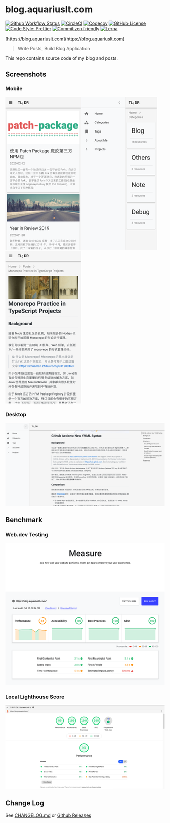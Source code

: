 # blog.aquariuslt.com

[![Github Workflow Status](https://github.com/aquariuslt/blog/workflows/build/badge.svg)](https://github.com/aquariuslt/blog/actions) [![CircleCI](https://circleci.com/gh/aquariuslt/blog.svg?style=svg)](https://circleci.com/gh/aquariuslt/blog) [![Codecov](https://codecov.io/gh/aquariuslt/blog/branch/master/graph/badge.svg)](https://codecov.io/gh/aquariuslt/blog) [![GitHub License](https://img.shields.io/github/license/aquariuslt/blog.svg)](https://github.com/aquariuslt/blog/blob/master/LICENSE) [![Code Style: Prettier](https://img.shields.io/badge/code_style-prettier-ff69b4.svg)](https://github.com/prettier/prettier) [![Commitizen friendly](https://img.shields.io/badge/commitizen-friendly-brightgreen.svg)](http://commitizen.github.io/cz-cli/) [![Lerna](https://img.shields.io/badge/maintained%20with-lerna-cc00ff.svg)](https://lerna.js.org/)

[https://blog.aquariuslt.com](https://blog.aquariuslt.com)

> Write Posts, Build Blog Application

This repo contains source code of my blog and posts.

## Screenshots

### Mobile

<img alt="mobile-home" src="./docs/images/screenshot-mobile-home.png" width="240"/><img alt="mobile-category" src="./docs/images/screenshot-mobile-category.png" width="240"/><img alt="mobile-detail" src="./docs/images/screenshot-mobile-detail.png" width="240" />

### Desktop

![](./docs/images/screenshot-desktop-detail.png)

## Benchmark

### Web.dev Testing

![](./docs/images/web-dot-dev-benchmark.png)

### Local Lighthouse Score

![](./docs/images/lighthouse-result.png)

## Change Log

See [CHANGELOG.md](./CHANGELOG.md) or [Github Releases](https://github.com/aquariuslt/blog/releases)
